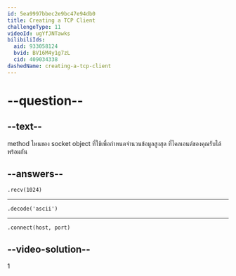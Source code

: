 ```yaml
---
id: 5ea9997bbec2e9bc47e94db0
title: Creating a TCP Client
challengeType: 11
videoId: ugYfJNTawks
bilibiliIds:
  aid: 933058124
  bvid: BV16M4y1g7zL
  cid: 409034338
dashedName: creating-a-tcp-client
---
```


# --question--

## --text--

method ไหนของ socket object ที่ใช้เพื่อกำหนดจำนวนข้อมูลสูงสุด ที่ไคลเอนต์ของคุณรับได้พร้อมกัน

## --answers--

`.recv(1024)`

---

`.decode('ascii')`

---

`.connect(host, port)`

## --video-solution--

1

